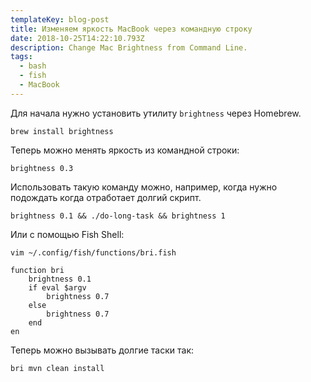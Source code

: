 ```yaml
---
templateKey: blog-post
title: Изменяем яркость MacBook через командную строку
date: 2018-10-25T14:22:10.793Z
description: Change Mac Brightness from Command Line.
tags:
  - bash
  - fish
  - MacBook
---
```

Для начала нужно установить утилиту `brightness` через Homebrew.

`brew install brightness`

Теперь можно менять яркость из командной строки:

`brightness 0.3`

Использовать такую команду можно, например, когда нужно подождать когда отработает долгий скрипт.

`brightness 0.1 && ./do-long-task && brightness 1`

Или с помощью Fish Shell:

`vim ~/.config/fish/functions/bri.fish`

```
function bri
    brightness 0.1
    if eval $argv
        brightness 0.7
    else
        brightness 0.7
    end
en
```

Теперь можно вызывать долгие таски так:

`bri mvn clean install`
